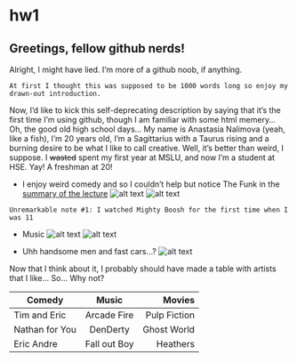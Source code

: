 # hw1
## Greetings, fellow github nerds! 
Alright, I might have lied. I’m more of a github noob, if anything.

`At first I thought this was supposed to be 1000 words long so enjoy my drawn-out introduction.`

Now, I’d like to kick this self-deprecating description by saying that it’s the first time I’m using github, though I am familiar with some html memery… Oh, the good old high school days…
My name is Anastasia Nalimova (yeah, like a fish), I’m 20 years old, I’m a Sagittarius with a Taurus rising and a burning desire to be what I like to call creative. Well, it’s better than weird, I suppose. I ~~wasted~~ spent my first year at MSLU, and now I’m a student at HSE. Yay! A freshman at 20!
* I enjoy weird comedy and so I couldn’t help but notice The Funk in the [summary of the lecture](https://ancatmara.gitbooks.io/digital-literacy-for-sfl/chapter1.html) 
![alt text](https://i.pinimg.com/736x/2a/c2/dd/2ac2dd6f5da66158bef0493f52de24ae--tim--eric-tim-obrien.jpg)
![alt text](https://i.pinimg.com/736x/dc/30/57/dc305763a80a6890dcbb6fabde795211--nathan-fielder-comedy-.jpg)



`Unremarkable note #1: I watched Mighty Boosh for the first time when I was 11 `

* Music
![alt text](http://i0.kym-cdn.com/photos/images/original/000/982/228/d23.png)
![alt text](http://3m84r11gpx1j11puas2g5wfl.wpengine.netdna-cdn.com/wp-content/uploads/2017/03/macdemarco.jpg)


* Uhh handsome men and fast cars…?
![alt text](http://3.bp.blogspot.com/-CpX6CwQ4kxs/Tv3hdM5zkDI/AAAAAAAAFnw/fpFSBr6PnUY/s640/dprk.jpg)

Now that I think about it, I probably should have made a table with artists that I like... So... Why not?
    

| Comedy        | Music          | Movies  |
| ------------- |:-------------:| -----:|
| Tim and Eric      | Arcade Fire | Pulp Fiction |
| Nathan for You     | DenDerty     | Ghost World |
| Eric Andre | Fall out Boy     | Heathers |
